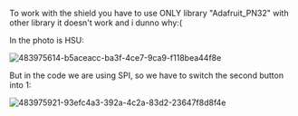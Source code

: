 To work with the shield you have to use ONLY library "Adafruit_PN32" with other library it doesn't work and i dunno why:(

In the photo is HSU:  

![483975614-b5aceacc-ba3f-4ce7-9ca9-f118bea44f8e](https://github.com/user-attachments/assets/2279f437-f986-4567-a2a9-9fedc4fbccec)



But in the code we are using SPI, so we have to switch the second button into 1: 

![483975921-93efc4a3-392a-4c2a-83d2-23647f8d8f4e](https://github.com/user-attachments/assets/e9f47afb-a369-4d33-b906-5acaf14bf4ef)
